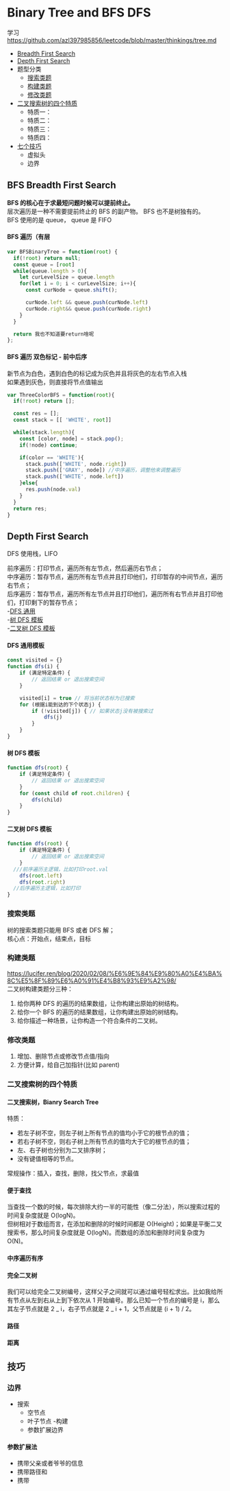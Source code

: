 # Binary Tree and BFS DFS

学习 https://github.com/azl397985856/leetcode/blob/master/thinkings/tree.md

- [Breadth First Search](#BFS-Breadth-First-Search)
- [Depth First Search](#Depth-First-Search)
- 题型分类
  - [搜索类题](#搜索类题)
  - [构建类题](#构建类题)
  - [修改类题](#修改类题)
- [二叉搜索树的四个特质](#二叉搜索树的四个特质)
  - 特质一：
  - 特质二：
  - 特质三：
  - 特质四：
- [七个技巧](#七个技巧)
  - 虚拟头
  - 边界

## BFS Breadth First Search

**BFS 的核心在于求最短问题时候可以提前终止。**  
层次遍历是一种不需要提前终止的 BFS 的副产物。
BFS 也不是树独有的。  
BFS 使用的是 queue， queue 是 FIFO

#### BFS 遍历（有层

```JavaScript
var BFSBinaryTree = function(root) {
  if(!root) return null;
  const queue = [root]
  while(queue.length > 0){
    let curLevelSize = queue.length
    for(let i = 0; i < curLevelSize; i++){
      const curNode = queue.shift();

      curNode.left && queue.push(curNode.left)
      curNode.right&& queue.push(curNode.right)
    }
  }

  return 我也不知道要return啥呢
};

```

#### BFS 遍历 双色标记 - 前中后序

新节点为白色，遇到白色的标记成为灰色并且将灰色的左右节点入栈  
如果遇到灰色，则直接将节点值输出

```JavaScript
var ThreeColorBFS = function(root){
  if(!root) return [];

  const res = [];
  const stack = [[ 'WHITE', root]]

  while(stack.length){
    const [color, node] = stack.pop();
    if(!node) continue;

    if(color == 'WHITE'){
      stack.push(['WHITE', node.right])
      stack.push(['GRAY', node]) //中序遍历，调整他来调整遍历
      stack.push(['WHITE', node.left])
    }else{
      res.push(node.val)
    }
  }
  return res;
}

```

## Depth First Search

DFS 使用栈，LIFO

前序遍历：打印节点，遍历所有左节点，然后遍历右节点；  
中序遍历：暂存节点，遍历所有左节点并且打印他们，打印暂存的中间节点，遍历右节点；  
后序遍历：暂存节点，遍历所有左节点并且打印他们，遍历所有右节点并且打印他们，打印剩下的暂存节点；  
-[DFS 通用](DFS-通用模板)  
-[树 DFS 模板](树-DFS模板)  
-[二叉树 DFS 模板](树-DFS模板)

#### DFS 通用模板

```JavaScript
const visited = {}
function dfs(i) {
	if (满足特定条件）{
		// 返回结果 or 退出搜索空间
	}

	visited[i] = true // 将当前状态标为已搜索
	for (根据i能到达的下个状态j) {
		if (!visited[j]) { // 如果状态j没有被搜索过
			dfs(j)
		}
	}
}
```

#### 树 DFS 模板

```JavaScript
function dfs(root) {
	if (满足特定条件）{
		// 返回结果 or 退出搜索空间
	}
	for (const child of root.children) {
        dfs(child)
	}
}
```

#### 二叉树 DFS 模板

```JavaScript
function dfs(root) {
	if (满足特定条件）{
		// 返回结果 or 退出搜索空间
	}
  ///前序遍历主逻辑，比如打印root.val
    dfs(root.left)
    dfs(root.right)
  //后序遍历主逻辑，比如打印
}
```

### 搜索类题

树的搜索类题只能用 BFS 或者 DFS 解；  
核心点：开始点，结束点，目标

### 构建类题

https://lucifer.ren/blog/2020/02/08/%E6%9E%84%E9%80%A0%E4%BA%8C%E5%8F%89%E6%A0%91%E4%B8%93%E9%A2%98/  
二叉树构建类题分三种：

1. 给你两种 DFS 的遍历的结果数组，让你构建出原始的树结构。
2. 给你一个 BFS 的遍历的结果数组，让你构建出原始的树结构。
3. 给你描述一种场景，让你构造一个符合条件的二叉树。

### 修改类题

1. 增加、删除节点或修改节点值/指向
2. 方便计算，给自己加指针(比如 parent)

### 二叉搜索树的四个特质

#### 二叉搜索树，Bianry Search Tree

特质：

- 若左子树不空，则左子树上所有节点的值均小于它的根节点的值；
- 若右子树不空，则右子树上所有节点的值均大于它的根节点的值；
- 左、右子树也分别为二叉排序树；
- 没有键值相等的节点。

常规操作：插入，查找，删除，找父节点，求最值

#### 便于查找

当查找一个数的时候，每次排除大约一半的可能性（像二分法），所以搜索过程的时间复杂度就是 O(logN)。  
但树相对于数组而言，在添加和删除的时候时间都是 O(Height)；如果是平衡二叉搜索书，那么时间复杂度就是 O(logN)。而数组的添加和删除时间复杂度为 O(N)。

#### 中序遍历有序

#### 完全二叉树

我们可以给完全二叉树编号，这样父子之间就可以通过编号轻松求出。比如我给所有节点从左到右从上到下依次从 1 开始编号。那么已知一个节点的编号是 i，那么其左子节点就是 2 _ i，右子节点就是 2 _ i + 1，父节点就是 (i + 1) / 2。

#### 路径

#### 距离

## 技巧

### 边界

- 搜索
  - 空节点
  - 叶子节点 -构建
  - 参数扩展边界

#### 参数扩展法

- 携带父亲或者爷爷的信息
- 携带路径和
- 携带
